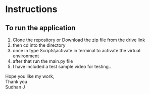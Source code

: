 # Instructions
## To run the application 
1. Clone the repository or Download the zip file from the drive link
2. then cd into the directory 
3. once in type Scripts\activate in terminal to activate the virtual environment
4. after that run the main.py file
5. I have included a test sample video for testing..


Hope you like my work,\
Thank you\
Sudhan J
